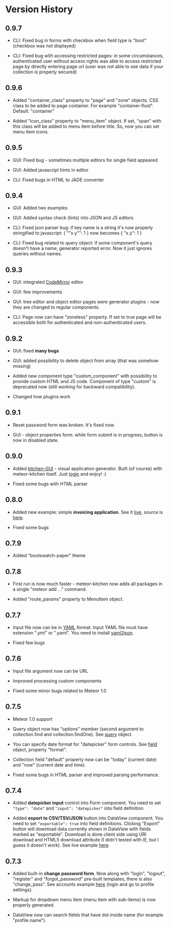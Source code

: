 Version History
===============

0.9.7
-----

- CLI: Fixed bug in forms with checkbox when field type is "bool" (checkbox was not displayed)

- CLI: Fixed bug with accessing restricted pages: in some circumstances, authenticated user without access rights was able to access restricted page by directly entering page url (user was not able to see data if your collection is properly secured)


0.9.6
-----

- Added "container_class" property to "page" and "zone" objects. CSS class to be added to page container. For example "container-fluid". Default: "container"

- Added "icon_class" property to "menu_item" object. If set, "span" with this class will be added to menu item before title. So, now you can set menu item icons.


0.9.5
-----

- GUI: Fixed bug - sometimes multiple editors for single field appeared

- GUI: Added javascript hints in editor

- CLI: Fixed bugs in HTML to JADE converter


0.9.4
-----

- GUI: Added two examples

- GUI: Added syntax check (lints) into JSON and JS editors

- CLI: Fixed json parser bug: if key name is a string it's now properly stringified to javascript: { "\"x.y\"": 1 } now becomes { "x.y": 1 }

- CLI: Fixed bug related to query object: if some component's query doesn't have a name, generator reported error. Now it just ignores queries without names.


0.9.3
-----

- GUI: integrated <a href="http://codemirror.net/" target="_blank">CodeMirror</a> editor

- GUI: few improvements

- GUI: tree editor and object editor pages were generator plugins - now they are changed to regular components. 

- CLI: Page now can have "zoneless" property. If set to true page will be accessible both for authenticated and non-authenticated users.


0.9.2
-----

- GUI: fixed **many bugs**

- GUI: added possibility to delete object from array (that was somehow missing)

- Added new component type "custom_component" with possibility to provide custom HTML and JS code. Component of type "custom" is deprecated now (still working for backward compatibility). 

- Changed how plugins work


0.9.1
-----

- Reset password form was broken. It's fixed now.

- GUI - object properties form: while form submit is in progress, button is now in disabled state.


0.9.0
-----

- Added <a href="{{urlFor 'login'}}">kitchen-GUI</a> - visual application generator. Built (of course) with meteor-kitchen itself. Just <a href="{{urlFor 'login'}}">login</a> and enjoy! :)

- Fixed some bugs with HTML parser


0.8.0
-----

- Added new example: simple **invoicing application**. See it <a href="http://generator-invoices.meteor.com" target="_blank">live</a>, source is <a href="https://github.com/perak/kitchen-examples/tree/master/example-invoices" target="_blank">here</a>.

- Fixed some bugs


0.7.9
-----

- Added "bootswatch-paper" theme


0.7.8
-----

- First run is now much faster - meteor-kitchen now adds all packages in a single "meteor add ..." command.

- Added "route_params" property to MenuItem object.


0.7.7
-----

- Input file now can be in <a href="http://www.yaml.org/" target="_blank">YAML</a> format. Input YAML file must have extension ".yml" or ".yaml". You need to install <a href="https://www.npmjs.org/package/yaml2json" target="_blank">yaml2json</a>.

- Fixed few bugs


0.7.6
-----

- Input file argument now can be URL

- Improved processing custom components

- Fixed some minor bugs related to Meteor 1.0


0.7.5
-----

- Meteor 1.0 support

- Query object now has "options" member (second argument to collection.find and collection.findOne). See <a href="http://www.meteorkitchen.com/api_reference#query">query</a> object.

- You can specify date format for "datepicker" form controls. See <a href="http://www.meteorkitchen.com/api_reference#field">field</a> object, property "format".

- Collection field "default" property now can be "today" (current date) and "now" (current date and time).

- Fixed some bugs in HTML parser and improved parsing performance.


0.7.4
-----

- Added **datepicker input** control into Form component. You need to set `"type": "date"` and `"input": "datepicker"` into field definition.

- Added **export to CSV/TSV/JSON** button into DataView component. You need to set `"exportable": true` into field definitions. Clicking "Export" button will download data currently shown in DataView with fields marked as "exportable". Download is done client side using URI download and HTML5 download attribute (I didn't tested with IE, but I guess it doesn't work). See live example <a href="http://generator-dataview.meteor.com/customers" target="_blank">here</a>.


0.7.3
-----

- Added built-in **change password form**. Now along with "login", "logout", "register" and "forgot_password" pre-built templates, there is also "change_pass". See accounts example <a href="http://generator-accounts.meteor.com" target="_blank">here</a> (login and go to profile settings).

- Markup for dropdown menu item (menu item with sub-items) is now properly generated.

- DataView now can search fields that have dot inside name (for example "profile.name").
